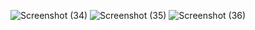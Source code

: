 ![Screenshot (34)](https://github.com/GaneshPawar02/JS_Calculator/assets/136563370/d171fa69-1c23-4aa3-9f21-c79f427646c5)
![Screenshot (35)](https://github.com/GaneshPawar02/JS_Calculator/assets/136563370/44dacf77-cb2e-48aa-9dc5-a20e139cf297)
![Screenshot (36)](https://github.com/GaneshPawar02/JS_Calculator/assets/136563370/7e488730-4a14-4ef4-a6fe-df6e4a95be19)

